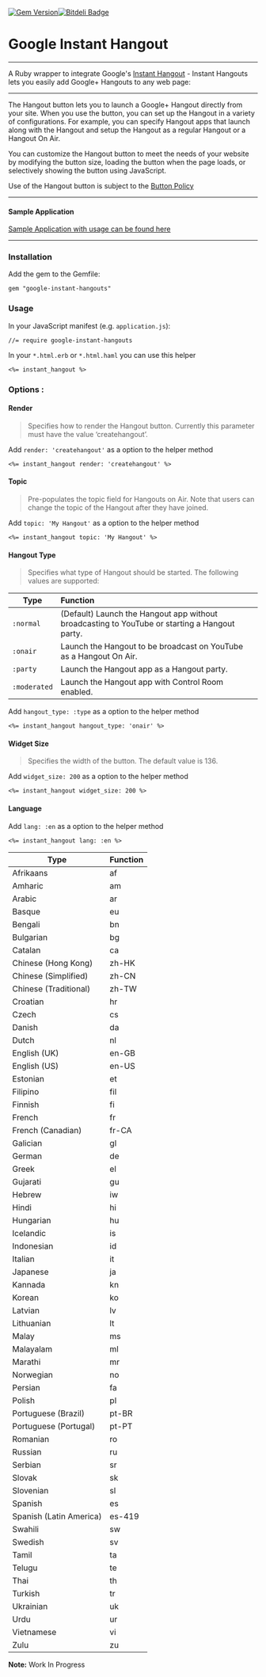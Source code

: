 [![Gem Version](https://badge.fury.io/rb/google-instant-hangouts.png)](http://badge.fury.io/rb/google-instant-hangouts)[![Bitdeli Badge](https://d2weczhvl823v0.cloudfront.net/ankit8898/google-instant-hangouts/trend.png)](https://bitdeli.com/free "Bitdeli Badge")

# Google Instant Hangout
___
A Ruby wrapper to integrate Google's [Instant Hangout](https://github.com/google/instant-hangouts) - Instant Hangouts lets you easily add Google+ Hangouts to any web page:
***
The Hangout button lets you to launch a Google+ Hangout directly from your site. When you use the button, you can set up the Hangout in a variety of configurations. For example, you can specify Hangout apps that launch along with the Hangout and setup the Hangout as a regular Hangout or a Hangout On Air.

You can customize the Hangout button to meet the needs of your website by modifying the button size, loading the button when the page loads, or selectively showing the button using JavaScript.

Use of the Hangout button is subject to the [Button Policy](https://developers.google.com/+/web/buttons-policy)
___
#### Sample Application

[Sample Application with usage can be found here](http://serene-plateau-8981.herokuapp.com)
***
### Installation

Add the gem to the Gemfile:

    gem "google-instant-hangouts"    

### Usage

In your JavaScript manifest (e.g. `application.js`):

    //= require google-instant-hangouts


In your `*.html.erb` or `*.html.haml` you can use this helper

    <%= instant_hangout %>
    
### Options :

#### Render
> Specifies how to render the Hangout button. Currently this parameter must have the value ‘createhangout’. 

   Add `render: 'createhangout'` as a option to the helper method
   	
   	<%= instant_hangout render: 'createhangout' %>



#### Topic 
> Pre-populates the topic field for Hangouts on Air. Note that users can change the topic of the Hangout after they have joined.

   Add `topic: 'My Hangout'` as a option to the helper method
   	
   	<%= instant_hangout topic: 'My Hangout' %>

#### Hangout Type 
> Specifies what type of Hangout should be started. The following values are supported:

| Type        | Function        | 
| ------------|:----------------| 
| `:normal`      | (Default) Launch the Hangout app without broadcasting to YouTube or starting a Hangout party. |
| `:onair`       | Launch the Hangout to be broadcast on YouTube as a Hangout On Air. |
| `:party`       | Launch the Hangout app as a Hangout party. |
| `:moderated`   | Launch the Hangout app with Control Room enabled. |

   Add `hangout_type: :type` as a option to the helper method
   	
   	<%= instant_hangout hangout_type: 'onair' %>

    
#### Widget Size
> Specifies the width of the button. The default value is 136.

   Add `widget_size: 200` as a option to the helper method
   	
   	<%= instant_hangout widget_size: 200 %>
        

#### Language

   Add `lang: :en` as a option to the helper method
   	
   	<%= instant_hangout lang: :en %>


| Type        | Function        | 
| ------------|:----------------| 
| Afrikaans 	| af |
| Amharic 	| am |
| Arabic 	| ar |
| Basque 	| eu |
| Bengali 	| bn |
| Bulgarian 	| bg |
| Catalan 	| ca |
| Chinese (Hong Kong) 	| zh-HK |
| Chinese (Simplified) 	| zh-CN |
| Chinese (Traditional) 	| zh-TW |
| Croatian 	| hr |
| Czech 	| cs |
| Danish 	| da |
| Dutch 	| nl |
| English (UK) 	| en-GB |
| English (US) 	| en-US |
| Estonian 	| et |
| Filipino 	| fil |
| Finnish 	| fi |
| French 	| fr |
| French (Canadian) 	| fr-CA |
| Galician 	| gl |
| German 	| de |
| Greek 	| el |
| Gujarati 	| gu |
| Hebrew 	| iw |
| Hindi 	| hi |
| Hungarian 	| hu |
| Icelandic 	| is |
| Indonesian 	| id |
| Italian 	| it |
| Japanese 	| ja |
| Kannada 	| kn |
| Korean 	| ko |
| Latvian 	| lv |
| Lithuanian 	| lt |
| Malay 	| ms |
| Malayalam 	| ml |
| Marathi 	| mr |
| Norwegian 	| no |
| Persian 	| fa |
| Polish 	| pl |
| Portuguese (Brazil) 	| pt-BR |
| Portuguese (Portugal) 	| pt-PT |
| Romanian 	| ro |
| Russian 	| ru |
| Serbian 	| sr |
| Slovak 	| sk |
| Slovenian 	| sl |
| Spanish 	| es |
| Spanish (Latin America) 	| es-419 |
| Swahili 	| sw |
| Swedish 	| sv |
| Tamil 	| ta |
| Telugu 	| te |
| Thai 	| th |
| Turkish 	| tr |
| Ukrainian 	| uk |
| Urdu 	| ur |
| Vietnamese 	| vi |
| Zulu 	| zu |    
        


    
**Note:** Work In Progress
